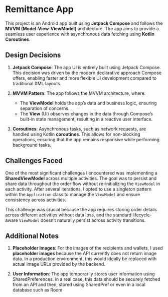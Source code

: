 # Remittance App

This project is an Android app built using **Jetpack Compose** and follows the **MVVM (Model-View-ViewModel)** architecture. The app aims to provide a seamless user experience with asynchronous data fetching using **Kotlin Coroutines**.

## Design Decisions

1. **Jetpack Compose**: The app UI is entirely built using Jetpack Compose. This decision was driven by the modern declarative approach Compose offers, enabling faster and more flexible UI development compared to traditional XML layouts.
   
2. **MVVM Pattern**: The app follows the MVVM architecture, where:
   - The **ViewModel** holds the app’s data and business logic, ensuring separation of concerns.
   - The **View** (UI) observes changes in the data through Compose’s built-in state management, resulting in a reactive user interface.
   
3. **Coroutines**: Asynchronous tasks, such as network requests, are handled using Kotlin **coroutines**. This allows for non-blocking operations, ensuring that the app remains responsive while performing background tasks.

## Challenges Faced

One of the most significant challenges I encountered was implementing a **SharedViewModel** across multiple activities. The goal was to persist and share data throughout the order flow without re-initializing the `ViewModel` in each activity. After several iterations, I opted to use a singleton pattern within the `Application` class to manage the `ViewModel` and ensure consistency across activities.

This challenge was crucial because the app requires storing order details across different activities without data loss, and the standard lifecycle-aware `ViewModel` doesn’t naturally persist across activity transitions.

## Additional Notes

1. **Placeholder Images**: For the images of the recipients and wallets, I used **placeholder images** because the API currently does not return image data. In a production environment, this would ideally be replaced with actual image URLs provided by the backend.

2. **User Information**: The app temporarily stores user information using SharedPreferences. in a real case, this data should be securely fetched from an API and then, stored using SharedPref or even in a local database such as Room
